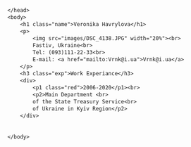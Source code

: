 <!DOCTYPE html>
<html lang="en" dir="ltr">
    <head>
        <meta charset="utf-8">
        <title>online resume </title>  
        <link rel="stylesheet" type="text/css" href="style.css">
        
    </head>
    <body>
        <h1 class="name">Veronika Havrylova</h1>
        <p>
            <img src="images/DSC_4138.JPG" width="20%"><br>
            Fastiv, Ukraine<br>
            Tel: (093)111-22-33<br>
            E-mail: <a href="mailto:Vrnk@i.ua">Vrnk@i.ua</a>
        </p>
        <h3 class="exp">Work Experiance</h3>
        <div>            
            <p1 class="red">2006-2020</p1><br>
            <p2>Main Department <br>
            of the State Treasury Service<br>
            of Ukraine in Kyiv Region</p2>
        </div>
       
        
    </body>
</html>
